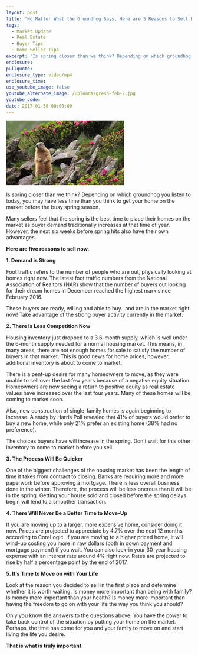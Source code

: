 ```yaml
---
layout: post
title: 'No Matter What the Groundhog Says, Here are 5 Reasons to Sell Before Spring!'
tags:
  - Market Update
  - Real Estate
  - Buyer Tips
  - Home Seller Tips
excerpt: 'Is spring closer than we think? Depending on which groundhog you listen to today, you may have less time than you think to get your home on the market before the busy spring season.'
enclosure:
pullquote:
enclosure_type: video/mp4
enclosure_time:
use_youtube_image: false
youtube_alternate_image: /uploads/gresh-feb-2.jpg
youtube_code:
date: 2017-01-30 00:00:00
---
```



![](/uploads/versions/gresh-feb-2---x----320-175x---.jpg)

Is spring closer than we think? Depending on which groundhog you listen to today, you may have less time than you think to get your home on the market before the busy spring season.

Many sellers feel that the spring is the best time to place their homes on the market as buyer demand traditionally increases at that time of year. However, the next six weeks before spring hits also have their own advantages.

**Here are five reasons to sell now.**

**1. Demand is Strong**

Foot traffic refers to the number of people who are out, physically looking at homes right now. The latest foot traffic numbers from the National Association of Realtors (NAR) show that the number of buyers out looking for their dream homes in December reached the highest mark since February 2016.

These buyers are ready, willing and able to buy…and are in the market right now! Take advantage of the strong buyer activity currently in the market.

**2. There Is Less Competition Now**

Housing inventory just dropped to a 3.6-month supply, which is well under the 6-month supply needed for a normal housing market. This means, in many areas, there are not enough homes for sale to satisfy the number of buyers in that market. This is good news for home prices; however, additional inventory is about to come to market.

There is a pent-up desire for many homeowners to move, as they were unable to sell over the last few years because of a negative equity situation. Homeowners are now seeing a return to positive equity as real estate values have increased over the last four years. Many of these homes will be coming to market soon.

Also, new construction of single-family homes is again beginning to increase. A study by Harris Poll revealed that 41% of buyers would prefer to buy a new home, while only 21% prefer an existing home (38% had no preference).

The choices buyers have will increase in the spring. Don’t wait for this other inventory to come to market before you sell.

**3. The Process Will Be Quicker**

One of the biggest challenges of the housing market has been the length of time it takes from contract to closing. Banks are requiring more and more paperwork before approving a mortgage. There is less overall business done in the winter. Therefore, the process will be less onerous than it will be in the spring. Getting your house sold and closed before the spring delays begin will lend to a smoother transaction.

**4. There Will Never Be a Better Time to Move-Up**

If you are moving up to a larger, more expensive home, consider doing it now. Prices are projected to appreciate by 4.7% over the next 12 months according to CoreLogic. If you are moving to a higher priced home, it will wind-up costing you more in raw dollars (both in down payment and mortgage payment) if you wait. You can also lock-in your 30-year housing expense with an interest rate around 4% right now. Rates are projected to rise by half a percentage point by the end of 2017.

**5. It’s Time to Move on with Your Life**

Look at the reason you decided to sell in the first place and determine whether it is worth waiting. Is money more important than being with family? Is money more important than your health? Is money more important than having the freedom to go on with your life the way you think you should?

Only you know the answers to the questions above. You have the power to take back control of the situation by putting your home on the market. Perhaps, the time has come for you and your family to move on and start living the life you desire.

**That is what is truly important.**